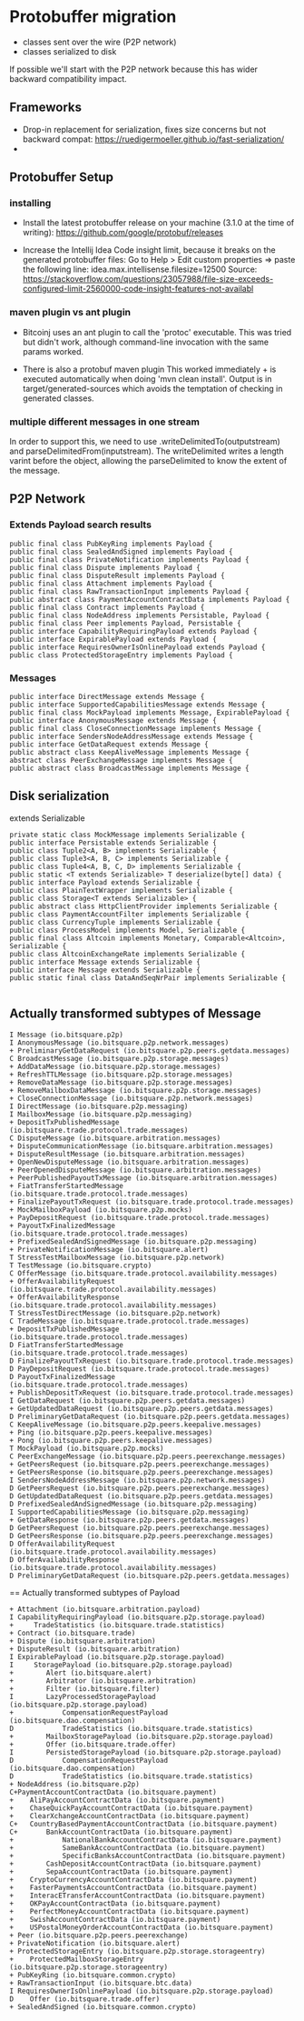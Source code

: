 # Protobuffer migration

* classes sent over the wire (P2P network)
* classes serialized to disk

If possible we'll start with the P2P network because this has wider backward compatibility impact.

## Frameworks

- Drop-in replacement for serialization, fixes size concerns but not backward compat:
https://ruedigermoeller.github.io/fast-serialization/
-

## Protobuffer Setup

### installing 

* Install the latest protobuffer release on your machine (3.1.0 at the time of writing):
https://github.com/google/protobuf/releases

* Increase the Intellij Idea Code insight limit, because it breaks on the generated protobuffer files:
Go to Help > Edit custom properties => paste the following line:
idea.max.intellisense.filesize=12500
Source: https://stackoverflow.com/questions/23057988/file-size-exceeds-configured-limit-2560000-code-insight-features-not-availabl

### maven plugin vs ant plugin

* Bitcoinj uses an ant plugin to call the 'protoc' executable.
This was tried but didn't work, although command-line invocation with the same params worked.

* There is also a protobuf maven plugin
This worked immediately + is executed automatically when doing 'mvn clean install'.
Output is in target/generated-sources which avoids the temptation of checking in generated classes.

### multiple different messages in one stream

In order to support this, we need to use .writeDelimitedTo(outputstream) and parseDelimitedFrom(inputstream).
The writeDelimited writes a length varint before the object, allowing the parseDelimited to know the extent of the message. 

## P2P Network

### Extends Payload search results

```
public final class PubKeyRing implements Payload {
public final class SealedAndSigned implements Payload {
public final class PrivateNotification implements Payload {
public final class Dispute implements Payload {
public final class DisputeResult implements Payload {
public final class Attachment implements Payload {
public final class RawTransactionInput implements Payload {
public abstract class PaymentAccountContractData implements Payload {
public final class Contract implements Payload {
public final class NodeAddress implements Persistable, Payload {
public final class Peer implements Payload, Persistable {
public interface CapabilityRequiringPayload extends Payload {
public interface ExpirablePayload extends Payload {
public interface RequiresOwnerIsOnlinePayload extends Payload {
public class ProtectedStorageEntry implements Payload {
```

### Messages

```
public interface DirectMessage extends Message {
public interface SupportedCapabilitiesMessage extends Message {
public final class MockPayload implements Message, ExpirablePayload {
public interface AnonymousMessage extends Message {
public final class CloseConnectionMessage implements Message {
public interface SendersNodeAddressMessage extends Message {
public interface GetDataRequest extends Message {
public abstract class KeepAliveMessage implements Message {
abstract class PeerExchangeMessage implements Message {
public abstract class BroadcastMessage implements Message {

```

## Disk serialization

extends Serializable

```
private static class MockMessage implements Serializable {
public interface Persistable extends Serializable {
public class Tuple2<A, B> implements Serializable {
public class Tuple3<A, B, C> implements Serializable {
public class Tuple4<A, B, C, D> implements Serializable {
public static <T extends Serializable> T deserialize(byte[] data) {
public interface Payload extends Serializable {
public class PlainTextWrapper implements Serializable {
public class Storage<T extends Serializable> {
public abstract class HttpClientProvider implements Serializable {
public class PaymentAccountFilter implements Serializable {
public class CurrencyTuple implements Serializable {
public class ProcessModel implements Model, Serializable {
public final class Altcoin implements Monetary, Comparable<Altcoin>, Serializable {
public class AltcoinExchangeRate implements Serializable {
public interface Message extends Serializable {
public interface Message extends Serializable {
public static final class DataAndSeqNrPair implements Serializable {
                        
```                        


## Actually transformed subtypes of Message 

```
I Message (io.bitsquare.p2p)
I AnonymousMessage (io.bitsquare.p2p.network.messages)
+ PreliminaryGetDataRequest (io.bitsquare.p2p.peers.getdata.messages)
C BroadcastMessage (io.bitsquare.p2p.storage.messages)
+ AddDataMessage (io.bitsquare.p2p.storage.messages)
+ RefreshTTLMessage (io.bitsquare.p2p.storage.messages)
+ RemoveDataMessage (io.bitsquare.p2p.storage.messages)
+ RemoveMailboxDataMessage (io.bitsquare.p2p.storage.messages)
+ CloseConnectionMessage (io.bitsquare.p2p.network.messages)
I DirectMessage (io.bitsquare.p2p.messaging)
I MailboxMessage (io.bitsquare.p2p.messaging)
+ DepositTxPublishedMessage (io.bitsquare.trade.protocol.trade.messages)
C DisputeMessage (io.bitsquare.arbitration.messages)
+ DisputeCommunicationMessage (io.bitsquare.arbitration.messages)
+ DisputeResultMessage (io.bitsquare.arbitration.messages)
+ OpenNewDisputeMessage (io.bitsquare.arbitration.messages)
+ PeerOpenedDisputeMessage (io.bitsquare.arbitration.messages)
+ PeerPublishedPayoutTxMessage (io.bitsquare.arbitration.messages)
+ FiatTransferStartedMessage (io.bitsquare.trade.protocol.trade.messages)
+ FinalizePayoutTxRequest (io.bitsquare.trade.protocol.trade.messages)
+ MockMailboxPayload (io.bitsquare.p2p.mocks)
+ PayDepositRequest (io.bitsquare.trade.protocol.trade.messages)
+ PayoutTxFinalizedMessage (io.bitsquare.trade.protocol.trade.messages)
+ PrefixedSealedAndSignedMessage (io.bitsquare.p2p.messaging)
+ PrivateNotificationMessage (io.bitsquare.alert)
T StressTestMailboxMessage (io.bitsquare.p2p.network)
T TestMessage (io.bitsquare.crypto)
C OfferMessage (io.bitsquare.trade.protocol.availability.messages)
+ OfferAvailabilityRequest (io.bitsquare.trade.protocol.availability.messages)
+ OfferAvailabilityResponse (io.bitsquare.trade.protocol.availability.messages)
T StressTestDirectMessage (io.bitsquare.p2p.network)
C TradeMessage (io.bitsquare.trade.protocol.trade.messages)
+ DepositTxPublishedMessage (io.bitsquare.trade.protocol.trade.messages)
D FiatTransferStartedMessage (io.bitsquare.trade.protocol.trade.messages)
D FinalizePayoutTxRequest (io.bitsquare.trade.protocol.trade.messages)
D PayDepositRequest (io.bitsquare.trade.protocol.trade.messages)
D PayoutTxFinalizedMessage (io.bitsquare.trade.protocol.trade.messages)
+ PublishDepositTxRequest (io.bitsquare.trade.protocol.trade.messages)
I GetDataRequest (io.bitsquare.p2p.peers.getdata.messages)
+ GetUpdatedDataRequest (io.bitsquare.p2p.peers.getdata.messages)
D PreliminaryGetDataRequest (io.bitsquare.p2p.peers.getdata.messages)
C KeepAliveMessage (io.bitsquare.p2p.peers.keepalive.messages)
+ Ping (io.bitsquare.p2p.peers.keepalive.messages)
+ Pong (io.bitsquare.p2p.peers.keepalive.messages)
T MockPayload (io.bitsquare.p2p.mocks)
C PeerExchangeMessage (io.bitsquare.p2p.peers.peerexchange.messages)
+ GetPeersRequest (io.bitsquare.p2p.peers.peerexchange.messages)
+ GetPeersResponse (io.bitsquare.p2p.peers.peerexchange.messages)
I SendersNodeAddressMessage (io.bitsquare.p2p.network.messages)
D GetPeersRequest (io.bitsquare.p2p.peers.peerexchange.messages)
D GetUpdatedDataRequest (io.bitsquare.p2p.peers.getdata.messages)
D PrefixedSealedAndSignedMessage (io.bitsquare.p2p.messaging)
I SupportedCapabilitiesMessage (io.bitsquare.p2p.messaging)
+ GetDataResponse (io.bitsquare.p2p.peers.getdata.messages)
D GetPeersRequest (io.bitsquare.p2p.peers.peerexchange.messages)
D GetPeersResponse (io.bitsquare.p2p.peers.peerexchange.messages)
D OfferAvailabilityRequest (io.bitsquare.trade.protocol.availability.messages)
D OfferAvailabilityResponse (io.bitsquare.trade.protocol.availability.messages)
D PreliminaryGetDataRequest (io.bitsquare.p2p.peers.getdata.messages)
```

== Actually transformed subtypes of Payload

```
+ Attachment (io.bitsquare.arbitration.payload)
I CapabilityRequiringPayload (io.bitsquare.p2p.storage.payload)
+     TradeStatistics (io.bitsquare.trade.statistics)
+ Contract (io.bitsquare.trade)
+ Dispute (io.bitsquare.arbitration)
+ DisputeResult (io.bitsquare.arbitration)
I ExpirablePayload (io.bitsquare.p2p.storage.payload)
I     StoragePayload (io.bitsquare.p2p.storage.payload)
+        Alert (io.bitsquare.alert)
+        Arbitrator (io.bitsquare.arbitration)
+        Filter (io.bitsquare.filter)
I        LazyProcessedStoragePayload (io.bitsquare.p2p.storage.payload)
+            CompensationRequestPayload (io.bitsquare.dao.compensation)
D            TradeStatistics (io.bitsquare.trade.statistics)
+        MailboxStoragePayload (io.bitsquare.p2p.storage.payload)
+        Offer (io.bitsquare.trade.offer)
I        PersistedStoragePayload (io.bitsquare.p2p.storage.payload)
D            CompensationRequestPayload (io.bitsquare.dao.compensation)
D            TradeStatistics (io.bitsquare.trade.statistics)
+ NodeAddress (io.bitsquare.p2p)
C+PaymentAccountContractData (io.bitsquare.payment)
+    AliPayAccountContractData (io.bitsquare.payment)
+    ChaseQuickPayAccountContractData (io.bitsquare.payment)
+    ClearXchangeAccountContractData (io.bitsquare.payment)
C+   CountryBasedPaymentAccountContractData (io.bitsquare.payment)
C+       BankAccountContractData (io.bitsquare.payment)
+            NationalBankAccountContractData (io.bitsquare.payment)
+            SameBankAccountContractData (io.bitsquare.payment)
+            SpecificBanksAccountContractData (io.bitsquare.payment)
+        CashDepositAccountContractData (io.bitsquare.payment)
+        SepaAccountContractData (io.bitsquare.payment)
+    CryptoCurrencyAccountContractData (io.bitsquare.payment)
+    FasterPaymentsAccountContractData (io.bitsquare.payment)
+    InteracETransferAccountContractData (io.bitsquare.payment)
+    OKPayAccountContractData (io.bitsquare.payment)
+    PerfectMoneyAccountContractData (io.bitsquare.payment)
+    SwishAccountContractData (io.bitsquare.payment)
+    USPostalMoneyOrderAccountContractData (io.bitsquare.payment)
+ Peer (io.bitsquare.p2p.peers.peerexchange)
+ PrivateNotification (io.bitsquare.alert)
+ ProtectedStorageEntry (io.bitsquare.p2p.storage.storageentry)
+    ProtectedMailboxStorageEntry (io.bitsquare.p2p.storage.storageentry)
+ PubKeyRing (io.bitsquare.common.crypto)
+ RawTransactionInput (io.bitsquare.btc.data)
I RequiresOwnerIsOnlinePayload (io.bitsquare.p2p.storage.payload)
D    Offer (io.bitsquare.trade.offer)
+ SealedAndSigned (io.bitsquare.common.crypto)
```